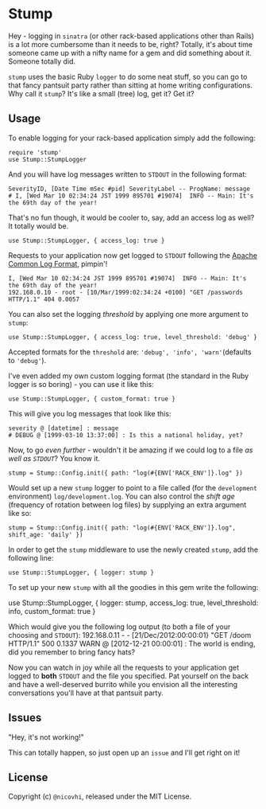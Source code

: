 # Stump

Hey - logging in `sinatra` (or other rack-based applications other than Rails) is a lot more cumbersome than
it needs to be, right? Totally, it's about time someone came up with a nifty name for a gem and did something
about it. Someone totally did.

`stump` uses the basic Ruby `logger` to do some neat stuff, so you can go to that fancy pantsuit party rather
than sitting at home writing configurations. Why call it `stump`? It's like a small (tree) log, get it? Get it?

## Usage

To enable logging for your rack-based application simply add the following:

    require 'stump'
    use Stump::StumpLogger

And you will have log messages written to `STDOUT` in the following format:

    SeverityID, [Date Time mSec #pid] SeverityLabel -- ProgName: message
    # I, [Wed Mar 10 02:34:24 JST 1999 895701 #19074]  INFO -- Main: It's the 69th day of the year!

That's no fun though, it would be cooler to, say, add an access log as well? It totally would be.

    use Stump::StumpLogger, { access_log: true }

Requests to your application now get logged to `STDOUT` following the [Apache Common Log Format](http://httpd.apache.org/docs/1.3/logs.html#common), pimpin'!

    I, [Wed Mar 10 02:34:24 JST 1999 895701 #19074]  INFO -- Main: It's the 69th day of the year!
    192.168.0.10 - root - [10/Mar/1999:02:34:24 +0100] "GET /passwords HTTP/1.1" 404 0.0057

You can also set the logging *threshold* by applying one more argument to `stump`:

    use Stump::StumpLogger, { access_log: true, level_threshold: 'debug' }

Accepted formats for the `threshold` are: `'debug', 'info', 'warn'`(defaults to `'debug'`).

I've even added my own custom logging format (the standard in the Ruby logger is so boring) - you can use it like this:

    use Stump::StumpLogger, { custom_format: true }

This will give you log messages that look like this:

    severity @ [datetime] : message
    # DEBUG @ [1999-03-10 13:37:00] : Is this a national holiday, yet?

Now, to go *even further* - wouldn't it be amazing if we could log to a file *as well as `STDOUT`*? You know it.

    stump = Stump::Config.init({ path: "log(#{ENV['RACK_ENV']}.log" })

Would set up a new `stump` logger to point to a file called (for the `development` environment) `log/development.log`.
You can also control the *shift age* (frequency of rotation between log files) by supplying an extra argument like so:

    stump = Stump::Config.init({ path: "log(#{ENV['RACK_ENV']}.log", shift_age: 'daily' })

In order to get the `stump` middleware to use the newly created `stump`, add the following line:

    use Stump::StumpLogger, { logger: stump }

To set up your new `stump` with all the goodies in this gem write the following:

   use Stump::StumpLogger, { logger: stump, access_log: true, level_threshold: info, custom_format: true }

Which would give you the following log output (to both a file of your choosing and `STDOUT`):
    192.168.0.11 - - [21/Dec/2012:00:00:01} "GET /doom HTTP/1.1" 500 0.1337
    WARN @ [2012-12-21 00:00:01] : The world is ending, did you remember to bring fancy hats?

Now you can watch in joy while all the requests to your application get logged to **both** `STDOUT` and the file
you specified. Pat yourself on the back and have a well-deserved burrito while you envision all the interesting
conversations you'll have at that pantsuit party.

## Issues

"Hey, it's not working!"

This can totally happen, so just open up an `issue` and I'll get right on it!


## License

Copyright (c) `@nicovhi`, released under the MIT License.